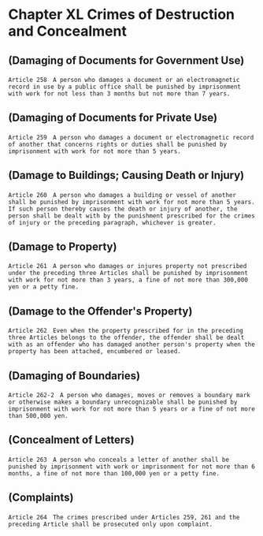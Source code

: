 # Chapter XL Crimes of Destruction and Concealment
## (Damaging of Documents for Government Use)
```
Article 258　A person who damages a document or an electromagnetic record in use by a public office shall be punished by imprisonment with work for not less than 3 months but not more than 7 years.
```
## (Damaging of Documents for Private Use)
```
Article 259　A person who damages a document or electromagnetic record of another that concerns rights or duties shall be punished by imprisonment with work for not more than 5 years.
```
## (Damage to Buildings; Causing Death or Injury)
```
Article 260　A person who damages a building or vessel of another shall be punished by imprisonment with work for not more than 5 years. If such person thereby causes the death or injury of another, the person shall be dealt with by the punishment prescribed for the crimes of injury or the preceding paragraph, whichever is greater.
```
## (Damage to Property)
```
Article 261　A person who damages or injures property not prescribed under the preceding three Articles shall be punished by imprisonment with work for not more than 3 years, a fine of not more than 300,000 yen or a petty fine.
```
## (Damage to the Offender's Property)
```
Article 262　Even when the property prescribed for in the preceding three Articles belongs to the offender, the offender shall be dealt with as an offender who has damaged another person's property when the property has been attached, encumbered or leased.
```
## (Damaging of Boundaries)
```
Article 262-2　A person who damages, moves or removes a boundary mark or otherwise makes a boundary unrecognizable shall be punished by imprisonment with work for not more than 5 years or a fine of not more than 500,000 yen.
```
## (Concealment of Letters)
```
Article 263　A person who conceals a letter of another shall be punished by imprisonment with work or imprisonment for not more than 6 months, a fine of not more than 100,000 yen or a petty fine.
```
## (Complaints)
```
Article 264　The crimes prescribed under Articles 259, 261 and the preceding Article shall be prosecuted only upon complaint.
```
